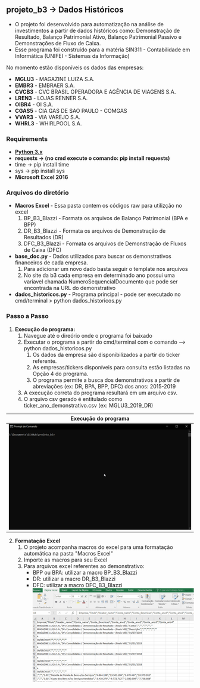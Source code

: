## projeto_b3 -> Dados Históricos
 * O projeto foi desenvolvido para automatização na análise de investimentos a partir de dados históricos como: Demonstração de Resultado, Balanço Patrimonial Ativo, Balanço Patrimonial Passivo e Demonstrações de Fluxo de Caixa.
 * Esse programa foi construído para a matéria SIN311 - Contabilidade em Informática (UNIFEI - Sistemas da Informação)

 No momento estão disponíveis os dados das empresas:
 * **MGLU3** - MAGAZINE LUIZA S.A.
 * **EMBR3** - EMBRAER S.A.
 * **CVCB3** - CVC BRASIL OPERADORA E AGÊNCIA DE VIAGENS S.A.
 * **LREN3** - LOJAS RENNER S.A.
 * **OIBR4** - OI S.A.
 * **CGAS5** - CIA GAS DE SAO PAULO - COMGAS
 * **VVAR3** - VIA VAREJO S.A.
 * **WHRL3** - WHIRLPOOL S.A.


### Requirements
 * **[Python 3.x](https://www.python.org/downloads/)**
 * **requests -> (no cmd execute o comando: pip install requests)**
 * time -> pip install time
 * sys -> pip install sys
 * **Microsoft Excel 2016**

### Arquivos do diretório
  * **Macros Excel** - Essa pasta contem os códigos raw para utilizção no excel
      1. BP_B3_Blazzi - Formata os arquivos de Balanço Patrimonial (BPA e BPP)
      2. DR_B3_Blazzi - Formata os arquivos de Demonstração de Resultados (DR)
      3. DFC_B3_Blazzi - Formata os arquivos de Demonstração de Fluxos de Caixa (DFC)
  * **base_doc.py** - Dados utilizados para buscar os demonstrativos financeiros de cada empresa.
      1. Para adicionar um novo dado basta seguir o template nos arquivos
      2. No site da b3 cada empresa em determinado ano possui uma variavel chamada NumeroSequencialDocumento que pode ser encontrada na URL do demonstrativo
  * **dados_historicos.py** - Programa principal - pode ser executado no cmd/terminal > python dados_historicos.py

### Passo a Passo
  1. **Execução do programa:**
      1. Navegue até o direório onde o programa foi baixado
      2. Executar o programa a partir do cmd/terminal com o comando --> python dados_historicos.py
          1. Os dados da empresa são disponibilizados a partir do ticker referente.
          2. As empresas/tickers disponíveis para consulta estão listadas na Opção 4 do programa.
          3. O programa permite a busca dos demonstrativos a partir de abreviações (ex: DR, BPA, BPP, DFC) dos anos: 2015-2019
      3. A execução correta do programa resultará em um arquivo csv.
      4. O arquivo csv gerado é entitulado como ticker_ano_demonstrativo.csv (ex: MGLU3_2019_DR)

   | Execução do programa |
   | :------: |
   | ![Execução do programa](GIF/execucao.gif) |
  2. **Formatação Excel**
      1. O projeto acompanha macros do excel para uma formatação automática na pasta "Macros Excel"
      2. Importe as macros para seu Excel
      3. Para arquivos excel referentes ao demonstrativo:
          * BPP ou BPA: utilizar a macro BP_B3_Blazzi
          * DR: utilizar a macro DR_B3_Blazzi
          * DFC: utilizar a macro DFC_B3_Blazzi      
  ![Aplicação da macro](GIF/excel.gif)

